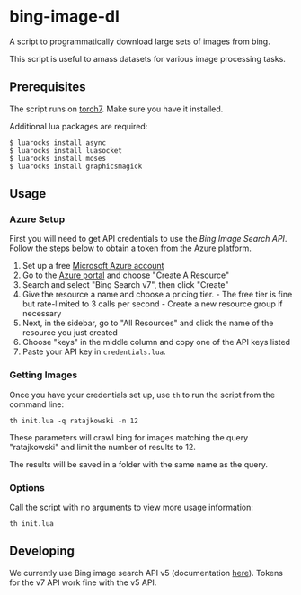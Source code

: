 # bing-image-dl

A script to programmatically download  large sets of images from bing.

This script is useful to amass datasets for various image processing tasks.


## Prerequisites

The script runs on [torch7](http://torch.ch/). Make sure you have it installed.

Additional lua packages are required:

    $ luarocks install async
    $ luarocks install luasocket
    $ luarocks install moses
    $ luarocks install graphicsmagick


## Usage

### Azure Setup

First you will need to get API credentials to use the _Bing Image Search API_.
Follow the steps below to obtain a token from the Azure platform.

  1. Set up a free [Microsoft Azure account](https://azure.microsoft.com/en-us/free/)
  2. Go to the [Azure portal](https://portal.azure.com/) and choose "Create A Resource"
  3. Search and select "Bing Search v7", then click "Create"
  4. Give the resource a name and choose a pricing tier.
    - The free tier is fine but rate-limited to 3 calls per second
    - Create a new resource group if necessary
  5. Next, in the sidebar, go to "All Resources" and click the name
     of the resource you just created
  6. Choose "keys" in the middle column and copy one of the API keys listed
  7. Paste your API key in `credentials.lua`.

### Getting Images

Once you have your credentials set up, use `th` to run the script
from the command line:

    th init.lua -q ratajkowski -n 12

These parameters will crawl bing for images matching the query "ratajkowski" and
limit the number of results to 12.

The results will be saved in a folder with the same name as the query.

### Options

Call the script with no arguments to view more usage information:

    th init.lua


## Developing

We currently use Bing image search API v5 (documentation
[here](https://docs.microsoft.com/en-us/rest/api/cognitiveservices/bing-images-api-v5-reference)).
Tokens for the v7 API work fine with the v5 API.

